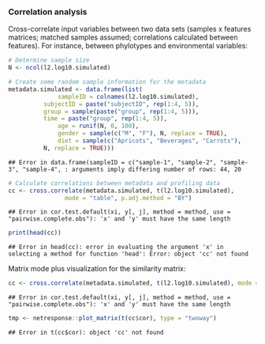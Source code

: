 
### Correlation analysis

Cross-correlate input variables between two data sets (samples x features matrices; matched samples assumed; correlations calculated between features). For instance, between phylotypes and environmental variables:


```r
# Determine sample size
N <- ncol(l2.log10.simulated)

# Create some random sample information for the metadata
metadata.simulated <- data.frame(list(
              sampleID = colnames(l2.log10.simulated),
	      subjectID = paste("subjectID", rep(1:4, 5)),
	      group = sample(paste("group", rep(1:4, 5))),
	      time = paste("group", rep(1:4, 5)),
              age = runif(N, 0, 100),
              gender = sample(c("M", "F"), N, replace = TRUE),
              diet = sample(c("Apricots", "Beverages", "Carrots"), 
	      N, replace = TRUE)))
```

```
## Error in data.frame(sampleID = c("sample-1", "sample-2", "sample-3", "sample-4", : arguments imply differing number of rows: 44, 20
```

```r
# Calculate correlations between metadata and profiling data
cc <- cross.correlate(metadata.simulated, t(l2.log10.simulated), 
      			mode = "table", p.adj.method = "BY")
```

```
## Error in cor.test.default(xi, y[, j], method = method, use = "pairwise.complete.obs"): 'x' and 'y' must have the same length
```

```r
print(head(cc))
```

```
## Error in head(cc): error in evaluating the argument 'x' in selecting a method for function 'head': Error: object 'cc' not found
```



Matrix mode plus visualization for the similarity matrix:  


```r
cc <- cross.correlate(metadata.simulated, t(l2.log10.simulated), mode = "matrix")
```

```
## Error in cor.test.default(xi, y[, j], method = method, use = "pairwise.complete.obs"): 'x' and 'y' must have the same length
```

```r
tmp <- netresponse::plot_matrix(t(cc$cor), type = "twoway")
```

```
## Error in t(cc$cor): object 'cc' not found
```
